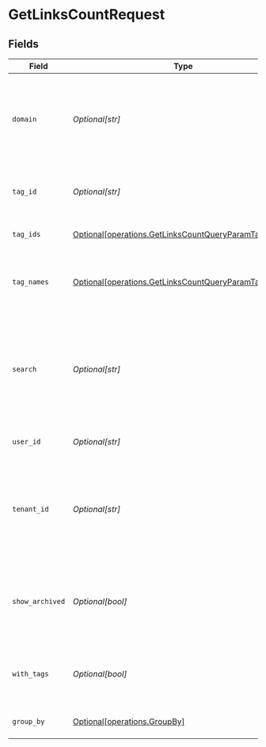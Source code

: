 # GetLinksCountRequest


## Fields

| Field                                                                                                                        | Type                                                                                                                         | Required                                                                                                                     | Description                                                                                                                  |
| ---------------------------------------------------------------------------------------------------------------------------- | ---------------------------------------------------------------------------------------------------------------------------- | ---------------------------------------------------------------------------------------------------------------------------- | ---------------------------------------------------------------------------------------------------------------------------- |
| `domain`                                                                                                                     | *Optional[str]*                                                                                                              | :heavy_minus_sign:                                                                                                           | The domain to filter the links by. E.g. `ac.me`. If not provided, all links for the workspace will be returned.              |
| `tag_id`                                                                                                                     | *Optional[str]*                                                                                                              | :heavy_minus_sign:                                                                                                           | Deprecated. Use `tagIds` instead. The tag ID to filter the links by.                                                         |
| `tag_ids`                                                                                                                    | [Optional[operations.GetLinksCountQueryParamTagIds]](../../models/operations/getlinkscountqueryparamtagids.md)               | :heavy_minus_sign:                                                                                                           | The tag IDs to filter the links by.                                                                                          |
| `tag_names`                                                                                                                  | [Optional[operations.GetLinksCountQueryParamTagNames]](../../models/operations/getlinkscountqueryparamtagnames.md)           | :heavy_minus_sign:                                                                                                           | The unique name of the tags assigned to the short link (case insensitive).                                                   |
| `search`                                                                                                                     | *Optional[str]*                                                                                                              | :heavy_minus_sign:                                                                                                           | The search term to filter the links by. The search term will be matched against the short link slug and the destination url. |
| `user_id`                                                                                                                    | *Optional[str]*                                                                                                              | :heavy_minus_sign:                                                                                                           | The user ID to filter the links by.                                                                                          |
| `tenant_id`                                                                                                                  | *Optional[str]*                                                                                                              | :heavy_minus_sign:                                                                                                           | The ID of the tenant that created the link inside your system. If set, will only return links for the specified tenant.      |
| `show_archived`                                                                                                              | *Optional[bool]*                                                                                                             | :heavy_minus_sign:                                                                                                           | Whether to include archived links in the response. Defaults to `false` if not provided.                                      |
| `with_tags`                                                                                                                  | *Optional[bool]*                                                                                                             | :heavy_minus_sign:                                                                                                           | DEPRECATED. Filter for links that have at least one tag assigned to them.                                                    |
| `group_by`                                                                                                                   | [Optional[operations.GroupBy]](../../models/operations/groupby.md)                                                           | :heavy_minus_sign:                                                                                                           | The field to group the links by.                                                                                             |
